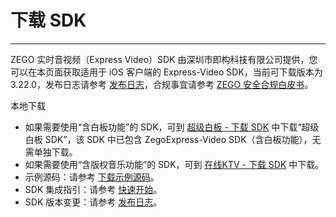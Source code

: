 # 下载 SDK

- - -

ZEGO 实时音视频（Express Video）SDK 由深圳市即构科技有限公司提供，您可以在本页面获取适用于 iOS 客户端的 Express-Video SDK，当前可下载版本为 3.22.0，发布日志请参考 [发布日志](https://doc-zh.zego.im/article/13408)，合规事宜请参考 [ZEGO 安全合规白皮书](/policies-and-agreements/zego-security-and-compliance-white-paper)。

<Card title="Express-Video SDK v3.22.0" href="https://artifact-sdk.zego.im/rtc/ZegoExpressVideo/ios/ZegoExpressVideo-ios-shared-objc.zip" >
本地下载
</Card>

<Note title="说明">


- 如果需要使用“含白板功能”的 SDK，可到 [超级白板 - 下载 SDK](https://doc-zh.zego.im/article/11303) 中下载“超级白板 SDK”，该 SDK 中已包含 ZegoExpress-Video SDK（含白板功能），无需单独下载。
- 如果需要使用“含版权音乐功能”的 SDK，可到 [在线KTV - 下载 SDK](/online-ktv-ios/downloads) 中下载。
- 示例源码：请参考 [下载示例源码](https://doc-zh.zego.im/article/13411)。
- SDK 集成指引：请参考 [快速开始](https://doc-zh.zego.im/article/13413)。
- SDK 版本变更：请参考 [发布日志](https://doc-zh.zego.im/article/13408)。
</Note>



<Content />



